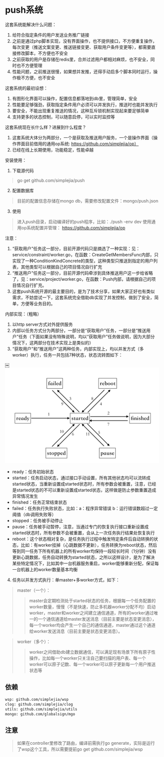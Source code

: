 # push系统

这套系统能解决什么问题：
1. 给符合指定条件的用户发送业务推广链接
2. 之前是通过php脚本实现，没有界面操作，也不提供接口，不方便重复操作，每次变更（推送文案变更、推送链接变更、获取用户条件变更等），都需要直接修改脚本，不方便也不安全
3. 之前获取的用户是存储在redis里，合并过滤用户都相对麻烦，也不安全，同时也不方便管理
4. 性能问题，之前推送很慢，如果想并发推，还得手动启多个脚本同时运行，操作极不方便，也不安全

这套系统的最初设想：
1. 有图形化界面可以操作，配置信息都落地到db里，管理简单，安全
2. 性能要足够强劲，获取指定条件用户必须可以并发执行，推送时也能并发执行
3. 要安全，不能出现重复推送的情况，这种互斥锁机制实现起来要足够简单
4. 支持更多的状态控制，可以随意启停，可以实时监控等

这套系统现在长什么样？进展到什么程度？
1. 这套系统大体分为两部分，一个是获取及推送用户服务，一个是操作界面（操作界面目前借用的通用op系统: https://github.com/simplejia/op）
2. 已经在线上长期使用，功能稳定，性能卓越

安装使用：
1. 下载源代码
> go get github.com/simplejia/push
2. 配置数据库
> 目前的配置信息存储在mongo db，需要修改配置文件：mongo/push.json
3. 使用
> 进入push目录，启动编译好的push程序，比如：./push -env dev
> 使用通用op系统配置并管理： https://github.com/simplejia/op

注意：
1. “获取用户”任务这一部分，目前开源代码只是摘选了一种实现：见：service/constraint/worker.go，在函数：CreateGetMembersFunc内部，只实现了一种ConditionKindConcrete的类型，这种类型只推送到指定的用户列表，其他类型可以根据自己的项目情况自行扩充
2. “推送用户”任务这一部分，目前开源代码牵涉到具体推送用户这一步给省略了，见：service/project/worker.go，在函数：Push内部，请根据自己的项目情况自行扩充。
3. 这套push系统开源的最主要目的，是为了技术分享，如果大家正好也有类似需求，不妨尝试一下，这套系统完全借助db实现了并发控制，做到了安全，简单，方便等业务目的。


内部实现：（粗略）
1. 以http server方式对外提供服务
2. 内部以任务方式分为两部分，一部分是“获取用户”任务，一部分是“推送用户”任务（下面如果没有特殊说明，均以“获取用户”任务做说明，因为大部分情况下，这两部分在技术实现上是类似的）
3. “获取用户”和“推送用户”这两种任务，内部实现上，均以并发方式（多worker）执行，任务一共包括7种状态，状态流转图如下：

￼
![1](https://github.com/simplejia/nothing/raw/master/push_1.png)


* ready：任务初始状态
* started：任务启动状态，通过接口手动设置，所有其他状态均可以流转成started状态，当重新设置成started状态时，所有参数会被重置，注意，已经是started状态的不可以重新设置成started状态，这样做是防止参数重置造成异常情况发生
* finished：任务正常结束状态
* failed：任务执行失败状态，比如：a：程序异常错误 b：运行错误数超过一定阈值（db调用失败等）  
* stopped：任务被手动停止
* pause：任务被手动暂停，注意，当通过专门的恢复执行接口重新设置成started状态时，所有参数不会被重置，会从上一次任务执行结果处恢复执行
* reboot：这个状态相对复杂，是任务执行过程中触发特定条件后自动转换的状态，比如：有worker挂掉（心跳数据不更新），任务转换为reboot状态，然后等到同一任务下所有机器上的所有worker均保持一段较长时间（1分钟）没有更新心跳数据，任务自动转换为started状态，之所以这样设计，是为了解决某些特定情况下，比如其中一台机器服务重启，worker能够重新分配，保证每一台机器上的worker数量基本均衡


4. 任务以并发方式执行：单master+多worker方式，如下：
> master（一个）：
>> master会定期检测处于started状态的任务，根据每一个任务配置的worker数量，慢慢（不是快速，防止多机器worker分配不均）启动worker，master和worker之间建立通信通道，所有的worker通过唯一的一个通信通道给master发送消息（目前主要是状态变更消息），每一个worker均会产生一个自己的通信通道，master通过这个通道给worker发送消息（目前主要是状态变更消息）。

> worker（多个）：
>> worker之间借助db建立数据通信，可以满足现有场景下所有原子性操作，比如每一个worker只关注自己要扫描的用户表、每一个worker可以原子记数、每一个worker可以原子更新每一个用户推送状态等

## 依赖
    wsp: github.com/simplejia/wsp
    clog: github.com/simplejia/clog
    utils: github.com/simplejia/utils
    mongo: github.com/globalsign/mgo

## 注意
> 如果在controller里修改了路由，编译前需执行go generate，实际是运行了wsp这个工具，所以需要提前go get github.com/simplejia/wsp

